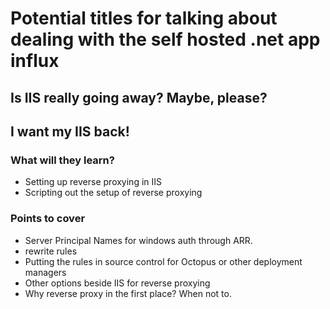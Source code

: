 # Potential titles for talking about dealing with the self hosted .net app influx
## Is IIS really going away? Maybe, please?
## I want my IIS back!

### What will they learn?
* Setting up reverse proxying in IIS
* Scripting out the setup of reverse proxying

### Points to cover
* Server Principal Names for windows auth through ARR.
* rewrite rules
* Putting the rules in source control for Octopus or other deployment managers
* Other options beside IIS for reverse proxying
* Why reverse proxy in the first place? When not to.
